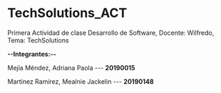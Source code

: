 # TechSolutions_ACT
Primera Actividad de clase Desarrollo de Software, Docente: Wilfredo, Tema: TechSolutions

__--Integrantes:--__

Mejía Méndez, Adriana Paola --- __20190015__

Martínez Ramírez, Mealnie Jackelin --- __20190148__

